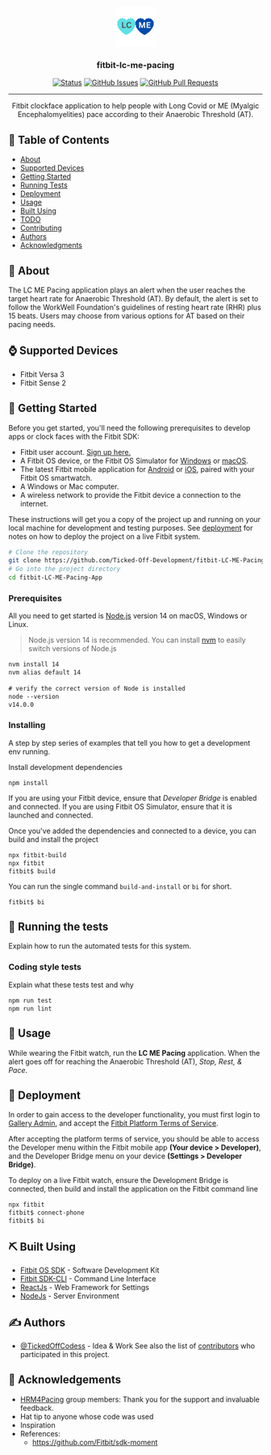 <p align="center">
  <a href="" rel="noopener">
 <img src="./resources/icon.png" alt="Project logo"></a>
</p>

<h3 align="center">fitbit-lc-me-pacing</h3>

<div align="center">

[![Status](https://img.shields.io/badge/status-active-success.svg)]()
[![GitHub Issues](https://img.shields.io/github/issues/kylelobo/The-Documentation-Compendium.svg)](https://github.com/Ticked-Off-Development/fitbit-LC-ME-Pacing-App/issues)
[![GitHub Pull Requests](https://img.shields.io/github/issues-pr/kylelobo/The-Documentation-Compendium.svg)](https://github.com/Ticked-Off-Development/fitbit-LC-ME-Pacing-App/pulls)
<!-- [![License](https://img.shields.io/badge/license-MIT-blue.svg)](/LICENSE) -->

</div>

---

<p align="center"> Fitbit clockface application to help people with Long Covid or ME (Myalgic Encephalomyelities) pace according to their Anaerobic Threshold (AT). 
    <br> 
</p>

## 📝 Table of Contents

- [About](#about)
- [Supported Devices](#supported_devices)
- [Getting Started](#getting_started)
- [Running Tests](#tests)
- [Deployment](#deployment)
- [Usage](#usage)
- [Built Using](#built_using)
- [TODO](../TODO.md)
- [Contributing](../CONTRIBUTING.md)
- [Authors](#authors)
- [Acknowledgments](#acknowledgement)

## 🧐 About <a name = "about"></a>

The LC ME Pacing application plays an alert when the user reaches the target heart rate for Anaerobic Threshold (AT). By default, the alert is set to follow the WorkWell Foundation's guidelines of resting heart rate (RHR) plus 15 beats. Users may choose from various options for AT based on their pacing needs.

## ⌚ Supported Devices <a name = "supported_devices"></a>
- Fitbit Versa 3
- Fitbit Sense 2

## 🏁 Getting Started <a name = "getting_started"></a>

Before you get started, you'll need the following prerequisites to develop apps or clock faces with the Fitbit SDK:

- Fitbit user account. [Sign up here.](https://www.fitbit.com/signup)
- A Fitbit OS device, or the Fitbit OS Simulator for [Windows](https://simulator-updates.fitbit.com/download/stable/win) or [macOS](https://simulator-updates.fitbit.com/download/stable/mac).
- The latest Fitbit mobile application for [Android](http://play.google.com/store/apps/details?id=com.fitbit.FitbitMobile) or [iOS](http://itunes.apple.com/us/app/fitbit-activity-calorie-tracker/id462638897?mt=8&uo=4), paired with your Fitbit OS smartwatch.
- A Windows or Mac computer.
- A wireless network to provide the Fitbit device a connection to the internet.


These instructions will get you a copy of the project up and running on your local machine for development and testing purposes. See [deployment](#deployment) for notes on how to deploy the project on a live Fitbit system.
```bash
# Clone the repository
git clone https://github.com/Ticked-Off-Development/fitbit-LC-ME-Pacing-App.git
# Go into the project directory
cd fitbit-LC-ME-Pacing-App

```


### Prerequisites

All you need to get started is [Node.js](https://nodejs.org/en/download/) version 14 on macOS, Windows or Linux.

>Node.js version 14 is recommended. You can install [nvm](https://github.com/nvm-sh/nvm#installing-and-updating) to easily switch versions of Node.js

```
nvm install 14
nvm alias default 14

# verify the correct version of Node is installed
node --version 
v14.0.0
```


### Installing

A step by step series of examples that tell you how to get a development env running.

Install development dependencies

```
npm install
```
If you are using your Fitbit device, ensure that *Developer Bridge* is enabled and connected. If you are using Fitbit OS Simulator, ensure that it is launched and connected. 

Once you've added the dependencies and connected to a device, you can build and install the project

```
npx fitbit-build
npx fitbit
fitbit$ build
```

You can run the single command `build-and-install` or `bi` for short.
```
fitbit$ bi
```


## 🔧 Running the tests <a name = "tests"></a>

Explain how to run the automated tests for this system.

<!-- https://github.com/ihassin/fitbit-coachusa -->

<!-- ### Break down into end to end tests

Explain what these tests test and why

```
Give an example
``` -->

### Coding style tests

Explain what these tests test and why

```
npm run test
npm run lint
```

## 🎈 Usage <a name="usage"></a>

While wearing the Fitbit watch, run the **LC ME Pacing** application. When the alert goes off for reaching the Anaerobic Threshold (AT), *Stop, Rest, & Pace*.


## 🚀 Deployment <a name = "deployment"></a>

In order to gain access to the developer functionality, you must first login to[ Gallery Admin](https://gam.fitbit.com/), and accept the [Fitbit Platform Terms of Service](https://dev.fitbit.com/legal/platform-terms-of-service/).

After accepting the platform terms of service, you should be able to access the Developer menu within the Fitbit mobile app **(Your device > Developer)**, and the Developer Bridge menu on your device **(Settings > Developer Bridge)**.

To deploy on a live Fitbit watch, ensure the Development Bridge is connected, then build and install the application on the Fitbit command line
```
npx fitbit
fitbit$ connect-phone
fitbit$ bi
```



## ⛏️ Built Using <a name = "built_using"></a>

- [Fitbit OS SDK](https://dev.fitbit.com/) - Software Development Kit
- [Fitbit SDK-CLI](https://dev.fitbit.com/build/guides/command-line-interface/) - Command Line Interface
- [ReactJs](https://react.dev/) - Web Framework for Settings
- [NodeJs](https://nodejs.org/en/) - Server Environment

## ✍️ Authors <a name = "authors"></a>

- [@TickedOffCodess](https://github.com/TickedOffCodess) - Idea & Work
See also the list of [contributors](https://github.com/kylelobo/The-Documentation-Compendium/contributors) who participated in this project.

## 🎉 Acknowledgements <a name = "acknowledgement"></a>

- [HRM4Pacing](https://www.facebook.com/HRM4Pacing) group members: Thank you for the support and invaluable feedback.
- Hat tip to anyone whose code was used
- Inspiration
- References:
  - https://github.com/Fitbit/sdk-moment
